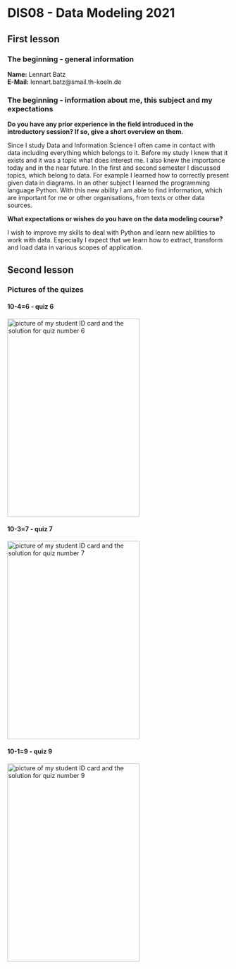 <h1>DIS08 - Data Modeling 2021</h1>
<h2>First lesson</h2>
<h3>The beginning - general information</h3>
<b>Name:</b> Lennart Batz<br>
<b>E-Mail:</b> lennart.batz@smail.th-koeln.de<br>
<h3>The beginning - information about me, this subject and my expectations</h3>
<b>Do you have any prior experience in the field introduced in the introductory session? If so, give a short overview on them.</b><br>
<p>Since I study Data and Information Science I often came in contact with data including everything which belongs to it. Before my study I knew that it exists and it was a topic what does interest me. I also knew the importance today and in the near future. In the first and second semester I discussed topics, which belong to data. For example I learned how to correctly present given data in diagrams. In an other subject I learned the programming language Python. With this new ability I am able to find information, which are important for me or other organisations, from texts or other data sources.</p>
<b>What expectations or wishes do you have on the data modeling course?</b><br>
<p>I wish to improve my skills to deal with Python and learn new abilities to work with data. Especially I expect that we learn how to extract, transform and load data in various scopes of application.</p>
<h2>Second lesson</h2>
<h3>Pictures of the quizes</h3>
<h4>10-4=6 - quiz 6</h4>
<img src="https://user-images.githubusercontent.com/80069387/143283577-2d565485-dd86-41be-86f7-74e68229cd88.png" alt="picture of my student ID card and the solution for quiz number 6" width="300" height="450">
<h4>10-3=7 - quiz 7</h4>
<img src="https://user-images.githubusercontent.com/80069387/143285090-931fba12-2c19-44bb-86dd-fbb634c87f42.png" alt="picture of my student ID card and the solution for quiz number 7" width="300" height="450">
<h4>10-1=9 - quiz 9</h4>
<img src="https://user-images.githubusercontent.com/80069387/143286356-678d61dd-ef4e-4a50-aa99-fc8011cc37e4.png" alt="picture of my student ID card and the solution for quiz number 9" width="300" height="450">

